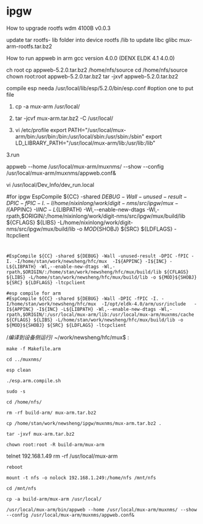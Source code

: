 # ipgw


How to upgrade rootfs wdm 4100B
v0.0.3

update tar rootfs- lib folder into device rootfs /lib to update libc glibc
mux-arm-rootfs.tar.bz2



How to run appweb in arm
gcc version 4.0.0 (DENX ELDK 4.1 4.0.0)


ch root
cp appweb-5.2.0.tar.bz2 /home/nfs/source
cd /home/nfs/source
chown root:root appweb-5.2.0.tar.bz2
tar -jxvf appweb-5.2.0.tar.bz2

compile esp needa
/usr/local/lib/esp/5.2.0/bin/esp.conf
#option one to put file
1. cp -a mux-arm /usr/local/
2. tar -jcvf mux-arm.tar.bz2 -C /usr/local/

2. vi /etc/profile
export PATH="/usr/local/mux-arm/bin:/usr/bin:/bin:/usr/local/sbin:/usr/sbin:/sbin"
export LD_LIBRARY_PATH="/usr/local/mux-arm/lib:/usr/lib:/lib"

3.run

appweb --home /usr/local/mux-arm/muxnms/ --show --config /usr/local/mux-arm/muxnms/appweb.conf&

vi /usr/local/Dev_Info/dev_run.local

#for ipgw
    EspCompile ${CC} -shared ${DEBUG} -Wall -unused-result -DPIC -fPIC -I. -I/home/nixinlong/work/digit-nms/src/ipgw/mux  -I${APPINC} -I${INC} -L${LIBPATH} -Wl,--enable-new-dtags -Wl,-rpath,$ORIGIN/:/home/nixinlong/work/digit-nms/src/ipgw/mux/build/lib ${CFLAGS} ${LIBS} -L/home/nixinlong/work/digit-nms/src/ipgw/mux/build/lib -o ${MOD}${SHOBJ} ${SRC} ${LDFLAGS} -ltcpclient
#
    #EspCompile ${CC} -shared ${DEBUG} -Wall -unused-result -DPIC -fPIC -I. -I/home/stan/work/newsheng/hfc/mux  -I${APPINC} -I${INC} -L${LIBPATH} -Wl,--enable-new-dtags -Wl,-rpath,$ORIGIN/:/home/stan/work/newsheng/hfc/mux/build/lib ${CFLAGS} ${LIBS} -L/home/stan/work/newsheng/hfc/mux/build/lib -o ${MOD}${SHOBJ} ${SRC} ${LDFLAGS} -ltcpclient

    #esp compile for arm
    #EspCompile ${CC} -shared ${DEBUG} -Wall -DPIC -fPIC -I. -I/home/stan/work/newsheng/hfc/mux  -I/opt/eldk-4.0/arm/usr/include   -I${APPINC} -I${INC} -L${LIBPATH} -Wl,--enable-new-dtags -Wl,-rpath,$ORIGIN/:/usr/local/mux-arm/lib:/usr/local/mux-arm/muxnms/cache ${CFLAGS} ${LIBS} -L/home/stan/work/newsheng/hfc/mux/build/lib -o ${MOD}${SHOBJ} ${SRC} ${LDFLAGS} -ltcpclient



/*编译到设备侧运行*/
~/work/newsheng/hfc/mux$ :

    make -f Makefile.arm

    cd ../muxnms/

    esp clean

    ./esp.arm.compile.sh

    sudo -s

    cd /home/nfs/

    rm -rf build-arm/ mux-arm.tar.bz2

    cp /home/stan/work/newsheng/ipgw/muxnms/mux-arm.tar.bz2 .

    tar -jxvf mux-arm.tar.bz2

    chown root:root -R build-arm/mux-arm


telnet 192.168.1.49
    rm -rf /usr/local/mux-arm

    reboot

    mount -t nfs -o nolock 192.168.1.249:/home/nfs /mnt/nfs

    cd /mnt/nfs

    cp -a build-arm/mux-arm /usr/local/

    /usr/local/mux-arm/bin/appweb --home /usr/local/mux-arm/muxnms/ --show --config /usr/local/mux-arm/muxnms/appweb.conf&
